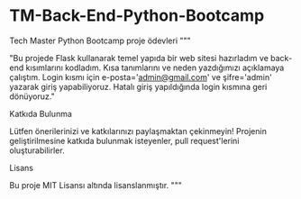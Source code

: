 # TM-Back-End-Python-Bootcamp
Tech Master Python Bootcamp proje ödevleri
"""

"Bu projede Flask kullanarak temel yapıda bir web sitesi hazırladım ve back-end kısımlarını kodladım. Kısa tanımlarını ve neden yazdığımızı açıklamaya çalıştım. Login kısmı için e-posta='admin@gmail.com' ve şifre='admin' yazarak giriş yapabiliyoruz. Hatalı giriş yapıldığında login kısmına geri dönüyoruz."

Katkıda Bulunma

Lütfen önerilerinizi ve katkılarınızı paylaşmaktan çekinmeyin! Projenin geliştirilmesine katkıda bulunmak isteyenler, pull request'lerini oluşturabilirler.

Lisans

Bu proje MIT Lisansı altında lisanslanmıştır.
"""

